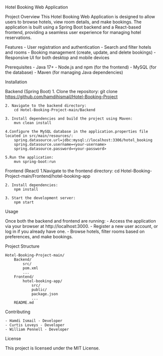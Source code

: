 Hotel Booking Web Application

Project Overview
This Hotel Booking Web Application is designed to allow users to browse hotels, view room details, and make bookings. The application is built using a Spring Boot backend and a React-based frontend, providing a seamless user experience for managing hotel reservations.

Features
    - User registration and authentication
    - Search and filter hotels and rooms
    - Booking management (create, update, and delete bookings)
    - Responsive UI for both desktop and mobile devices

Prerequisites
    - Java 17+
    - Node.js and npm (for the frontend)
    - MySQL (for the database)
    - Maven (for managing Java dependencies)

Installation

Backend (Spring Boot)
    1. Clone the repository:
        git clone <https://github.com/hamdihismail/Hotel-Booking-Project>
    
    2. Navigate to the backend directory:
        cd Hotel-Booking-Project-main/Backend
    
    3. Install dependencies and build the project using Maven:
        mvn clean install
    
    4.Configure the MySQL database in the application.properties file located in src/main/resources/:
        spring.datasource.url=jdbc:mysql://localhost:3306/hotel_booking
        spring.datasource.username=<your-username>
        spring.datasource.password=<your-password>
    
    5.Run the application:
        mvn spring-boot:run

Frontend (React)
    1.Navigate to the frontend directory:
        cd Hotel-Booking-Project-main/Frontend/hotel-booking-app
    
    2. Install dependencies:
        npm install
    
    3. Start the development server:
        npm start

Usage

Once both the backend and frontend are running:
    - Access the application via your browser at http://localhost:3000.
    - Register a new user account, or log in if you already have one.
    - Browse hotels, filter rooms based on preferences, and make bookings.

Project Structure

    Hotel-Booking-Project-main/
        Backend/
            src/
            pom.xml
            ...
        Frontend/
            hotel-booking-app/
                src/
                public/
                package.json
                ...
        README.md

Contributing

    - Hamdi Ismail - Developer
    - Curtis Loveys - Developer
    - William Pennell - Developer

License

This project is licensed under the MIT License.